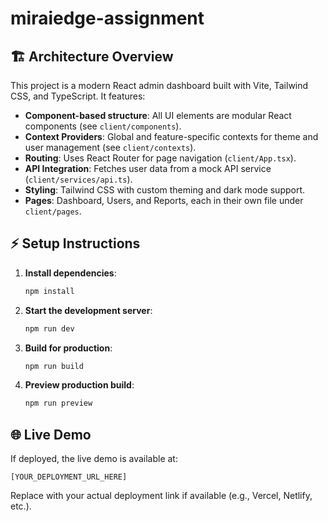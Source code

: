 # miraiedge-assignment

## 🏗️ Architecture Overview

This project is a modern React admin dashboard built with Vite, Tailwind CSS, and TypeScript. It features:

- **Component-based structure**: All UI elements are modular React components (see `client/components`).
- **Context Providers**: Global and feature-specific contexts for theme and user management (see `client/contexts`).
- **Routing**: Uses React Router for page navigation (`client/App.tsx`).
- **API Integration**: Fetches user data from a mock API service (`client/services/api.ts`).
- **Styling**: Tailwind CSS with custom theming and dark mode support.
- **Pages**: Dashboard, Users, and Reports, each in their own file under `client/pages`.

## ⚡ Setup Instructions

1. **Install dependencies**:
	```bash
	npm install
	```

2. **Start the development server**:
	```bash
	npm run dev
	```

3. **Build for production**:
	```bash
	npm run build
	```

4. **Preview production build**:
	```bash
	npm run preview
	```

## 🌐 Live Demo

If deployed, the live demo is available at:

```
[YOUR_DEPLOYMENT_URL_HERE]
```

Replace with your actual deployment link if available (e.g., Vercel, Netlify, etc.).